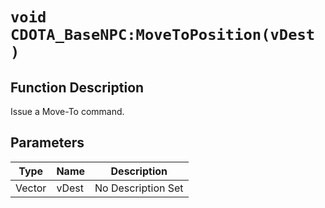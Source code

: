 # `void CDOTA_BaseNPC:MoveToPosition(vDest )`
## Function Description
Issue a Move-To command.
## Parameters
Type|Name|Description
--|--|--
Vector|vDest|No Description Set
